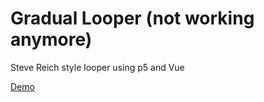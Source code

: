 # Gradual Looper (not working anymore)

Steve Reich style looper using p5 and Vue

[Demo](https://quentin-mckay.github.io/Gradual-Looper/)

